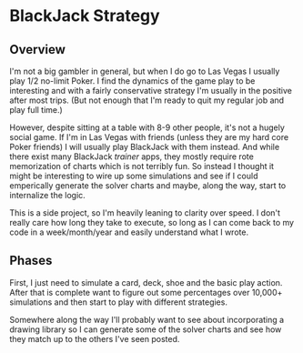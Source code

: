 # BlackJack Strategy

## Overview

I'm not a big gambler in general, but when I do go to Las Vegas I usually play 1/2 no-limit Poker.  I find the
dynamics of the game play to be interesting and with a fairly conservative strategy I'm usually in the positive
after most trips.  (But not enough that I'm ready to quit my regular job and play full time.)

However, despite sitting at a table with 8-9 other people, it's not a hugely social game.  If I'm in 
Las Vegas with friends (unless they are my hard core Poker friends) I will usually play BlackJack with them
instead.  And while there exist many BlackJack _trainer_ apps, they mostly require rote memorization of charts
which is not terribly fun.  So instead I thought it might be interesting to wire up some simulations and see if I could emperically generate the solver charts and maybe, along the way, start to internalize the logic.

This is a side project, so I'm heavily leaning to clarity over speed.  I don't really care how long they take to execute, so long as I can come back to my code in a week/month/year and easily understand what I wrote.

## Phases

First, I just need to simulate a card, deck, shoe and
the basic play action.  After that is complete want to 
figure out some percentages over 10,000+ simulations and
then start to play with different strategies.

Somewhere along the way I'll probably want to see about
incorporating a drawing library so I can generate some of
the solver charts and see how they match up to the 
others I've seen posted.
